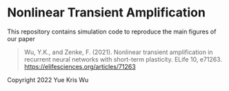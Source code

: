 # Nonlinear Transient Amplification

This repository contains simulation code to reproduce the main figures of our paper

> Wu, Y.K., and Zenke, F. (2021). Nonlinear transient amplification in recurrent neural networks with short-term plasticity. ELife 10, e71263. https://elifesciences.org/articles/71263

Copyright 2022 Yue Kris Wu
